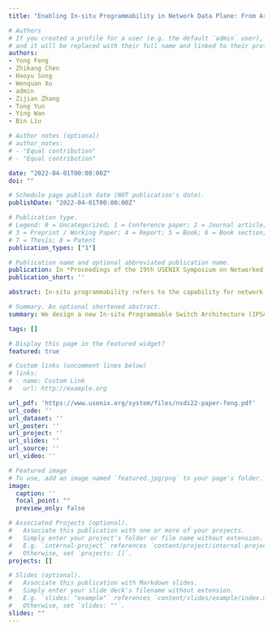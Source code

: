```yaml
---
title: "Enabling In-situ Programmability in Network Data Plane: From Architecture to Language"

# Authors
# If you created a profile for a user (e.g. the default `admin` user), write the username (folder name) here 
# and it will be replaced with their full name and linked to their profile.
authors:
- Yong Feng
- Zhikang Chen
- Haoyu Song
- Wenquan Xu
- admin
- Zijian Zhang
- Tong Yun
- Ying Wan
- Bin Liu

# Author notes (optional)
# author_notes:
# - "Equal contribution"
# - "Equal contribution"

date: "2022-04-01T00:00:00Z"
doi: ""

# Schedule page publish date (NOT publication's date).
publishDate: "2022-04-01T00:00:00Z"

# Publication type.
# Legend: 0 = Uncategorized; 1 = Conference paper; 2 = Journal article;
# 3 = Preprint / Working Paper; 4 = Report; 5 = Book; 6 = Book section;
# 7 = Thesis; 8 = Patent
publication_types: ["1"]

# Publication name and optional abbreviated publication name.
publication: In *Proceedings of the 19th USENIX Symposium on Networked Systems Design and Implementation (NSDI'22)*
publication_short: ''

abstract: In-situ programmability refers to the capability for network devices to update data plane functions and protocol processing logic at runtime without interrupting the services, driven by dynamic and interactive network operations towards autonomous networks. The existing programmable switch architecture (e.g., PISA) and programming language (e.g., P4) were designed for monolithic and static implementation, which requires a complete programming and deployment cycle for functional update, incurring long delay and service interruption. Addressing the fundamental reasons for such inflexibility, we design a new In-situ Programmable Switch Architecture (IPSA) and the corresponding design flow using rP4, a P4 language extension, as a fix. The compiler contains algorithms to support efficient resource mapping for both base design and incremental updates. To manifest the in-situ programming feasibility, we demonstrate several practical use cases on both a software switch, ipbm, and an FPGA-based prototype. Our experiments and analysis show that IPSA incurs moderate hardware cost which can be justified by its benefits and compensated by newer chip technologies. The in-situ programmability enabled by IPSA and rP4 advances the state of the art of programmable networks and opens a promising new design space.

# Summary. An optional shortened abstract.
summary: We design a new In-situ Programmable Switch Architecture (IPSA) and the corresponding design flow using rP4.

tags: []

# Display this page in the Featured widget?
featured: true

# Custom links (uncomment lines below)
# links:
# - name: Custom Link
#   url: http://example.org

url_pdf: 'https://www.usenix.org/system/files/nsdi22-paper-feng.pdf'
url_code: ''
url_dataset: ''
url_poster: ''
url_project: ''
url_slides: ''
url_source: ''
url_video: ''

# Featured image
# To use, add an image named `featured.jpg/png` to your page's folder. 
image:
  caption: ''
  focal_point: ""
  preview_only: false

# Associated Projects (optional).
#   Associate this publication with one or more of your projects.
#   Simply enter your project's folder or file name without extension.
#   E.g. `internal-project` references `content/project/internal-project/index.md`.
#   Otherwise, set `projects: []`.
projects: []

# Slides (optional).
#   Associate this publication with Markdown slides.
#   Simply enter your slide deck's filename without extension.
#   E.g. `slides: "example"` references `content/slides/example/index.md`.
#   Otherwise, set `slides: ""`.
slides: ""
---
```

